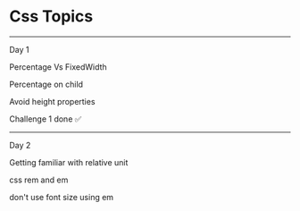 # Css Topics

------------------------------

Day 1

Percentage Vs FixedWidth

Percentage on child

Avoid height properties

Challenge 1 done ✅

------------------------------
Day 2 

Getting familiar with relative unit

css rem and em 

don't use font size using em